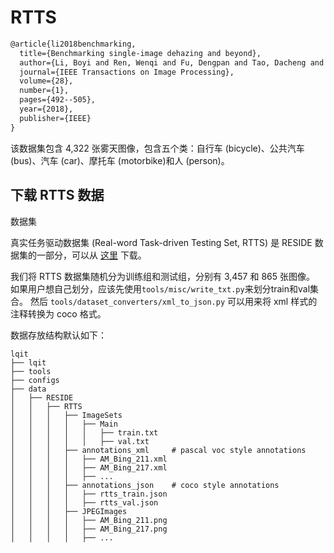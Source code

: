 # RTTS

```latex
@article{li2018benchmarking,
  title={Benchmarking single-image dehazing and beyond},
  author={Li, Boyi and Ren, Wenqi and Fu, Dengpan and Tao, Dacheng and Feng, Dan and Zeng, Wenjun and Wang, Zhangyang},
  journal={IEEE Transactions on Image Processing},
  volume={28},
  number={1},
  pages={492--505},
  year={2018},
  publisher={IEEE}
}
```

该数据集包含 4,322 张雾天图像，包含五个类：自行车 (bicycle)、公共汽车 (bus)、汽车 (car)、摩托车 (motorbike)和人 (person)。

## 下载 RTTS 数据

数据集

真实任务驱动数据集 (Real-word Task-driven Testing Set, RTTS) 是 RESIDE 数据集的一部分，可以从 [这里](<>) 下载。

我们将 RTTS 数据集随机分为训练组和测试组，分别有 3,457 和 865 张图像。
如果用户想自己划分，应该先使用`tools/misc/write_txt.py`来划分train和val集合。
然后 `tools/dataset_converters/xml_to_json.py` 可以用来将 xml 样式的注释转换为 coco 格式。

数据存放结构默认如下：

```text
lqit
├── lqit
├── tools
├── configs
├── data
│   ├── RESIDE
│   │   ├── RTTS
│   │   │   ├── ImageSets
│   │   │   │   ├── Main
│   │   │   │   │   ├── train.txt
│   │   │   │   │   ├── val.txt
│   │   │   ├── annotations_xml     # pascal voc style annotations
│   │   │   │   ├── AM_Bing_211.xml
│   │   │   │   ├── AM_Bing_217.xml
│   │   │   │   ├── ...
│   │   │   ├── annotations_json    # coco style annotations
│   │   │   │   ├── rtts_train.json
│   │   │   │   ├── rtts_val.json
│   │   │   ├── JPEGImages
│   │   │   │   ├── AM_Bing_211.png
│   │   │   │   ├── AM_Bing_217.png
│   │   │   │   ├── ...
```
